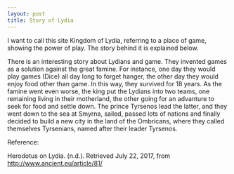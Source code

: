 ```yaml
---
layout: post
title: Story of Lydia
---
```


I want to call this site Kingdom of Lydia, referring to a place of game, showing the power of play. The story behind it is explained below.

There is an interesting story about Lydians and game. They invented games as a solution against the great famine. For instance, one day they would play games (Dice) all day long to forget hanger, the other day they would enjoy food other than game. In this way, they survived for 18 years. As the famine went even worse, the king put the Lydians into two teams, one remaining living in their motherland, the other going for an advanture to seek for food and settle down. The prince Tyrsenos lead the latter, and they went down to the sea at Smyrna, sailed, passed lots of nations and finally decided to build a new city in the land of the Ombricans, where they called themselves Tyrsenians, named after their leader Tyrsenos.





Reference:

Herodotus on Lydia. (n.d.). Retrieved July 22, 2017, from http://www.ancient.eu/article/81/
